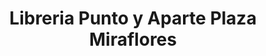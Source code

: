 ---
title: "Libreria Punto y Aparte Plaza Miraflores"
url: /tegucigalpa/libreria-punto-y-aparte-plaza-miraflores/
shop: general
---